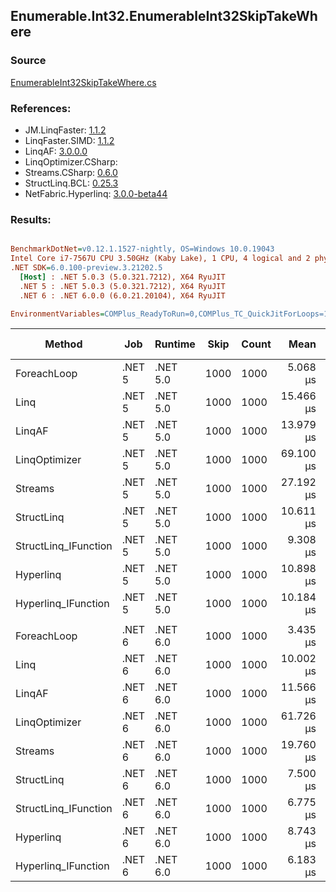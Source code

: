 ﻿## Enumerable.Int32.EnumerableInt32SkipTakeWhere

### Source
[EnumerableInt32SkipTakeWhere.cs](../LinqBenchmarks/Enumerable/Int32/EnumerableInt32SkipTakeWhere.cs)

### References:
- JM.LinqFaster: [1.1.2](https://www.nuget.org/packages/JM.LinqFaster/1.1.2)
- LinqFaster.SIMD: [1.1.2](https://www.nuget.org/packages/LinqFaster.SIMD/1.0.3)
- LinqAF: [3.0.0.0](https://www.nuget.org/packages/LinqAF/3.0.0.0)
- LinqOptimizer.CSharp: [](https://www.nuget.org/packages/LinqOptimizer.CSharp/)
- Streams.CSharp: [0.6.0](https://www.nuget.org/packages/Streams.CSharp/0.6.0)
- StructLinq.BCL: [0.25.3](https://www.nuget.org/packages/StructLinq.BCL/0.25.3)
- NetFabric.Hyperlinq: [3.0.0-beta44](https://www.nuget.org/packages/NetFabric.Hyperlinq/3.0.0-beta44)

### Results:
``` ini

BenchmarkDotNet=v0.12.1.1527-nightly, OS=Windows 10.0.19043
Intel Core i7-7567U CPU 3.50GHz (Kaby Lake), 1 CPU, 4 logical and 2 physical cores
.NET SDK=6.0.100-preview.3.21202.5
  [Host] : .NET 5.0.3 (5.0.321.7212), X64 RyuJIT
  .NET 5 : .NET 5.0.3 (5.0.321.7212), X64 RyuJIT
  .NET 6 : .NET 6.0.0 (6.0.21.20104), X64 RyuJIT

EnvironmentVariables=COMPlus_ReadyToRun=0,COMPlus_TC_QuickJitForLoops=1,COMPlus_TieredPGO=1  

```
|               Method |    Job |  Runtime | Skip | Count |      Mean |     Error |    StdDev | Ratio | RatioSD |   Gen 0 | Gen 1 | Gen 2 | Allocated |
|--------------------- |------- |--------- |----- |------ |----------:|----------:|----------:|------:|--------:|--------:|------:|------:|----------:|
|          ForeachLoop | .NET 5 | .NET 5.0 | 1000 |  1000 |  5.068 μs | 0.0237 μs | 0.0210 μs |  1.00 |    0.00 |  0.0153 |     - |     - |      40 B |
|                 Linq | .NET 5 | .NET 5.0 | 1000 |  1000 | 15.466 μs | 0.1093 μs | 0.0969 μs |  3.05 |    0.03 |  0.0916 |     - |     - |     208 B |
|               LinqAF | .NET 5 | .NET 5.0 | 1000 |  1000 | 13.979 μs | 0.0447 μs | 0.0418 μs |  2.76 |    0.02 |  0.0153 |     - |     - |      40 B |
|        LinqOptimizer | .NET 5 | .NET 5.0 | 1000 |  1000 | 69.100 μs | 0.5815 μs | 0.4540 μs | 13.63 |    0.11 | 16.8457 |     - |     - |  35,265 B |
|              Streams | .NET 5 | .NET 5.0 | 1000 |  1000 | 27.192 μs | 0.2059 μs | 0.1826 μs |  5.37 |    0.04 |  0.4272 |     - |     - |     920 B |
|           StructLinq | .NET 5 | .NET 5.0 | 1000 |  1000 | 10.611 μs | 0.0398 μs | 0.0353 μs |  2.09 |    0.01 |  0.0610 |     - |     - |     128 B |
| StructLinq_IFunction | .NET 5 | .NET 5.0 | 1000 |  1000 |  9.308 μs | 0.0491 μs | 0.0435 μs |  1.84 |    0.01 |  0.0153 |     - |     - |      40 B |
|            Hyperlinq | .NET 5 | .NET 5.0 | 1000 |  1000 | 10.898 μs | 0.0675 μs | 0.0632 μs |  2.15 |    0.02 |  0.0153 |     - |     - |      40 B |
|  Hyperlinq_IFunction | .NET 5 | .NET 5.0 | 1000 |  1000 | 10.184 μs | 0.0423 μs | 0.0353 μs |  2.01 |    0.01 |  0.0153 |     - |     - |      40 B |
|                      |        |          |      |       |           |           |           |       |         |         |       |       |           |
|          ForeachLoop | .NET 6 | .NET 6.0 | 1000 |  1000 |  3.435 μs | 0.0147 μs | 0.0123 μs |  1.00 |    0.00 |  0.0191 |     - |     - |      40 B |
|                 Linq | .NET 6 | .NET 6.0 | 1000 |  1000 | 10.002 μs | 0.0361 μs | 0.0301 μs |  2.91 |    0.01 |  0.0916 |     - |     - |     208 B |
|               LinqAF | .NET 6 | .NET 6.0 | 1000 |  1000 | 11.566 μs | 0.1019 μs | 0.0851 μs |  3.37 |    0.03 |  0.0153 |     - |     - |      40 B |
|        LinqOptimizer | .NET 6 | .NET 6.0 | 1000 |  1000 | 61.726 μs | 1.0804 μs | 1.2861 μs | 18.04 |    0.47 | 16.6016 |     - |     - |  34,822 B |
|              Streams | .NET 6 | .NET 6.0 | 1000 |  1000 | 19.760 μs | 0.0655 μs | 0.0613 μs |  5.75 |    0.02 |  0.4272 |     - |     - |     920 B |
|           StructLinq | .NET 6 | .NET 6.0 | 1000 |  1000 |  7.500 μs | 0.0399 μs | 0.0354 μs |  2.18 |    0.01 |  0.0610 |     - |     - |     128 B |
| StructLinq_IFunction | .NET 6 | .NET 6.0 | 1000 |  1000 |  6.775 μs | 0.0291 μs | 0.0258 μs |  1.97 |    0.01 |  0.0153 |     - |     - |      40 B |
|            Hyperlinq | .NET 6 | .NET 6.0 | 1000 |  1000 |  8.743 μs | 0.0399 μs | 0.0311 μs |  2.55 |    0.01 |  0.0153 |     - |     - |      40 B |
|  Hyperlinq_IFunction | .NET 6 | .NET 6.0 | 1000 |  1000 |  6.183 μs | 0.0182 μs | 0.0152 μs |  1.80 |    0.01 |  0.0153 |     - |     - |      40 B |
